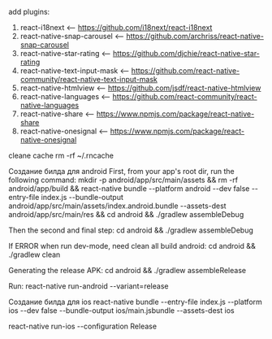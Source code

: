 add plugins: 

1) react-i18next <-- https://github.com/i18next/react-i18next
2) react-native-snap-carousel <-- https://github.com/archriss/react-native-snap-carousel
3) react-native-star-rating <-- https://github.com/djchie/react-native-star-rating
4) react-native-text-input-mask <-- https://github.com/react-native-community/react-native-text-input-mask
5) react-native-htmlview <-- https://github.com/jsdf/react-native-htmlview
6) react-native-languages <-- https://github.com/react-community/react-native-languages
7) react-native-share <-- https://www.npmjs.com/package/react-native-share
8) react-native-onesignal <-- https://www.npmjs.com/package/react-native-onesignal


cleane cache rm -rf ~/.rncache

Создание билда для android
First, from your app's root dir, run the following command:
mkdir -p android/app/src/main/assets && rm -rf android/app/build && react-native bundle --platform android --dev false --entry-file index.js --bundle-output android/app/src/main/assets/index.android.bundle --assets-dest android/app/src/main/res && cd android && ./gradlew assembleDebug

Then the second and final step:
cd android && ./gradlew assembleDebug

If ERROR when run dev-mode, need clean all build android:
cd android && ./gradlew clean

Generating the release APK:
cd android && ./gradlew assembleRelease

Run: react-native run-android --variant=release

Создание билда для ios
react-native bundle --entry-file index.js --platform ios --dev false --bundle-output ios/main.jsbundle --assets-dest ios

react-native run-ios --configuration Release